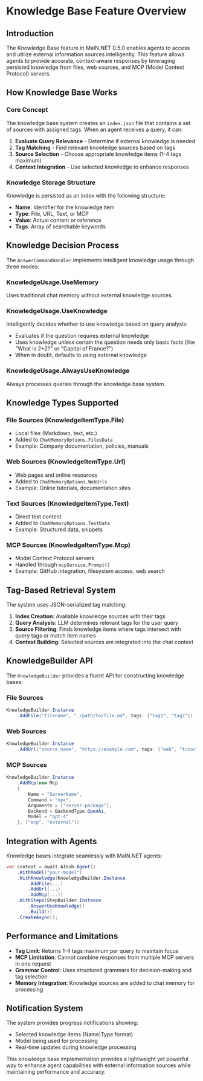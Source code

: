 # Knowledge Base Feature Overview

## Introduction

The Knowledge Base feature in MaIN.NET 0.5.0 enables agents to access and utilize external information sources intelligently. This feature allows agents to provide accurate, context-aware responses by leveraging persisted knowledge from files, web sources, and MCP (Model Context Protocol) servers.

## How Knowledge Base Works

### Core Concept
The knowledge base system creates an `index.json` file that contains a set of sources with assigned tags. When an agent receives a query, it can:

1. **Evaluate Query Relevance** - Determine if external knowledge is needed
2. **Tag Matching** - Find relevant knowledge sources based on tags
3. **Source Selection** - Choose appropriate knowledge items (1-4 tags maximum)
4. **Context Integration** - Use selected knowledge to enhance responses

### Knowledge Storage Structure
Knowledge is persisted as an index with the following structure:
- **Name**: Identifier for the knowledge item
- **Type**: File, URL, Text, or MCP
- **Value**: Actual content or reference
- **Tags**: Array of searchable keywords

## Knowledge Decision Process

The `AnswerCommandHandler` implements intelligent knowledge usage through three modes:

### KnowledgeUsage.UseMemory
Uses traditional chat memory without external knowledge sources.

### KnowledgeUsage.UseKnowledge
Intelligently decides whether to use knowledge based on query analysis:
- Evaluates if the question requires external knowledge
- Uses knowledge unless certain the question needs only basic facts (like "What is 2+2?" or "Capital of France?")
- When in doubt, defaults to using external knowledge

### KnowledgeUsage.AlwaysUseKnowledge
Always processes queries through the knowledge base system.

## Knowledge Types Supported

### File Sources (KnowledgeItemType.File)
- Local files (Markdown, text, etc.)
- Added to `ChatMemoryOptions.FilesData`
- Example: Company documentation, policies, manuals

### Web Sources (KnowledgeItemType.Url)
- Web pages and online resources
- Added to `ChatMemoryOptions.WebUrls`
- Example: Online tutorials, documentation sites

### Text Sources (KnowledgeItemType.Text)
- Direct text content
- Added to `ChatMemoryOptions.TextData`
- Example: Structured data, snippets

### MCP Sources (KnowledgeItemType.Mcp)
- Model Context Protocol servers
- Handled through `mcpService.Prompt()`
- Example: GitHub integration, filesystem access, web search

## Tag-Based Retrieval System

The system uses JSON-serialized tag matching:

1. **Index Creation**: Available knowledge sources with their tags
2. **Query Analysis**: LLM determines relevant tags for the user query
3. **Source Filtering**: Finds knowledge items where tags intersect with query tags or match item names
4. **Context Building**: Selected sources are integrated into the chat context

## KnowledgeBuilder API

The `KnowledgeBuilder` provides a fluent API for constructing knowledge bases:

### File Sources
```csharp
KnowledgeBuilder.Instance
    .AddFile("filename", "./path/to/file.md", tags: ["tag1", "tag2"])
```

### Web Sources
```csharp
KnowledgeBuilder.Instance
    .AddUrl("source_name", "https://example.com", tags: ["web", "tutorial"])
```

### MCP Sources
```csharp
KnowledgeBuilder.Instance
    .AddMcp(new Mcp
    {
        Name = "ServerName",
        Command = "npx",
        Arguments = ["server-package"],
        Backend = BackendType.OpenAi,
        Model = "gpt-4"
    }, ["mcp", "external"])
```

## Integration with Agents

Knowledge bases integrate seamlessly with MaIN.NET agents:

```csharp
var context = await AIHub.Agent()
    .WithModel("your-model")
    .WithKnowledge(KnowledgeBuilder.Instance
        .AddFile(...)
        .AddUrl(...)
        .AddMcp(...))
    .WithSteps(StepBuilder.Instance
        .AnswerUseKnowledge()
        .Build())
    .CreateAsync();
```

## Performance and Limitations

- **Tag Limit**: Returns 1-4 tags maximum per query to maintain focus
- **MCP Limitation**: Cannot combine responses from multiple MCP servers in one request
- **Grammar Control**: Uses structured grammars for decision-making and tag selection
- **Memory Integration**: Knowledge sources are added to chat memory for processing

## Notification System

The system provides progress notifications showing:
- Selected knowledge items (Name|Type format)
- Model being used for processing
- Real-time updates during knowledge processing

This knowledge base implementation provides a lightweight yet powerful way to enhance agent capabilities with external information sources while maintaining performance and accuracy.
